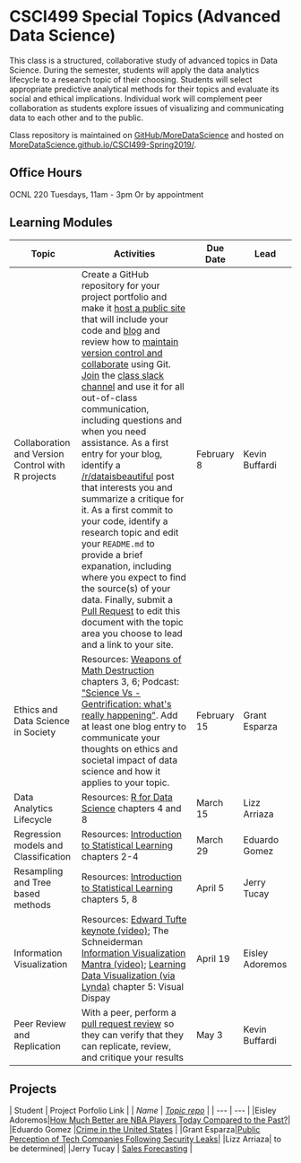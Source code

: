 # CSCI499 Special Topics (Advanced Data Science)

This class is a structured, collaborative study of advanced topics in Data Science. During the semester, students will apply the data analytics lifecycle to a research topic of their choosing. Students will select appropriate predictive analytical methods for their topics and evaluate its social and ethical implications. Individual work will complement peer collaboration as students explore issues of visualizing and communicating data to each other and to the public.

Class repository is maintained on [GitHub/MoreDataScience](https://github.com/MoreDataScience/CSCI499-Spring2019) and hosted on [MoreDataScience.github.io/CSCI499-Spring2019/](https://moredatascience.github.io/CSCI499-Spring2019/).

## Office Hours

OCNL 220 Tuesdays, 11am - 3pm
Or by appointment


## Learning Modules

| Topic | Activities | Due Date | Lead |
| --- | --- | --- | --- |
| Collaboration and Version Control with R projects | Create a GitHub repository for your project portfolio and make it [host a public site](https://pages.github.com/) that will include your code and [blog](https://bookdown.org/yihui/blogdown/) and review how to [maintain version control and collaborate](https://learngitbranching.js.org/) using Git. [Join](https://join.slack.com/t/moredatascience/shared_invite/enQtNTM2NjAzNDc4NzExLThhZmEzOTRjNjZkYjZmNmIxYmEwOWQ0Njg5Y2JiNWU2ODA5NGZiOTY0YzQwM2I4NDM2ZmY2MjA2ZTllODIzZTc) the [class slack channel](https://moredatascience.slack.com/) and use it for all out-of-class communication, including questions and when you need assistance. As a first entry for your blog, identify a [/r/dataisbeautiful](https://www.reddit.com/r/dataisbeautiful/) post that interests you and summarize a critique for it. As a first commit to your code, identify a research topic and edit your `README.md` to provide a brief expanation, including where you expect to find the source(s) of your data. Finally, submit a [Pull Request](https://help.github.com/articles/creating-a-pull-request/) to edit this document with the topic area you choose to lead and a link to your site. | February 8 | Kevin Buffardi |
| Ethics and Data Science in Society | Resources: [Weapons of Math Destruction](https://chico-primo.hosted.exlibrisgroup.com/primo-explore/fulldisplay?docid=01CALS_ALMA71420504090002901&context=L&vid=01CALS_CHI&lang=en_US&search_scope=Everything&adaptor=Local%20Search%20Engine&isFrbr=true&tab=everything&query=any,contains,weapons%20of%20math%20destruction&sortby=rank&mode=Basic) chapters 3, 6; Podcast: ["Science Vs - Gentrification: what's really happening"](https://www.gimletmedia.com/science-vs/gentrification-whats-really-happening). Add at least one blog entry to communicate your thoughts on ethics and societal impact of data science and how it applies to your topic. | February 15 | Grant Esparza |
| Data Analytics Lifecycle | Resources: [R for Data Science](https://r4ds.had.co.nz/) chapters 4 and 8 | March 15 | Lizz Arriaza |
| Regression models and Classification | Resources: [Introduction to Statistical Learning](http://www-bcf.usc.edu/~gareth/ISL/) chapters 2-4 | March 29 | Eduardo Gomez |
| Resampling and Tree based methods | Resources: [Introduction to Statistical Learning](http://www-bcf.usc.edu/~gareth/ISL/) chapters 5, 8 | April 5 | Jerry Tucay |
| Information Visualization | Resources: [Edward Tufte keynote (video)](https://youtu.be/rHUDJ8RyseQ); The Schneiderman [Information Visualization Mantra (video)](https://www.coursera.org/lecture/datavisualization/4-1-2-the-information-visualization-mantra-part-1-BdRy4); [Learning Data Visualization (via Lynda)](https://www.lynda.com/Data-Science-tutorials/Learning-Data-Visualization-2019-Revision/5005071-2.html?org=csuchico.edu) chapter 5: Visual Dispay | April 19 | Eisley Adoremos |
| Peer Review and Replication | With a peer, perform a [pull request review](https://help.github.com/articles/about-pull-request-reviews/) so they can verify that they can replicate, review, and critique your results | May 3 | Kevin Buffardi |

## Projects

| Student | Project Porfolio Link |
| *Name* | *[Topic repo](#)* |
| --- | --- |
|Eisley Adoremos|[How Much Better are NBA Players Today Compared to the Past?](https://eisleyadore.github.io/)|
|Eduardo Gomez |[Crime in the United States](https://eduardoandgo.github.io) |
|Grant Esparza|[Public Perception of Tech Companies Following Security Leaks](https://gesparza3.github.io)|
|Lizz Arriaza| to be determined|
|Jerry Tucay | [Sales Forecasting](https://JerryTucay.github.io) |
